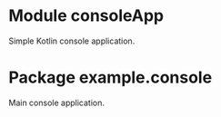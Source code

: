 # Module    consoleApp

Simple Kotlin console application.

# Package   example.console

Main console application.
